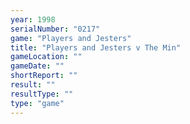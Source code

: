 ```yaml
---
year: 1998
serialNumber: "0217" 
game: "Players and Jesters"
title: "Players and Jesters v The Min"
gameLocation: ""
gameDate: ""
shortReport: ""
result: ""
resultType: ""
type: "game"
---
```

